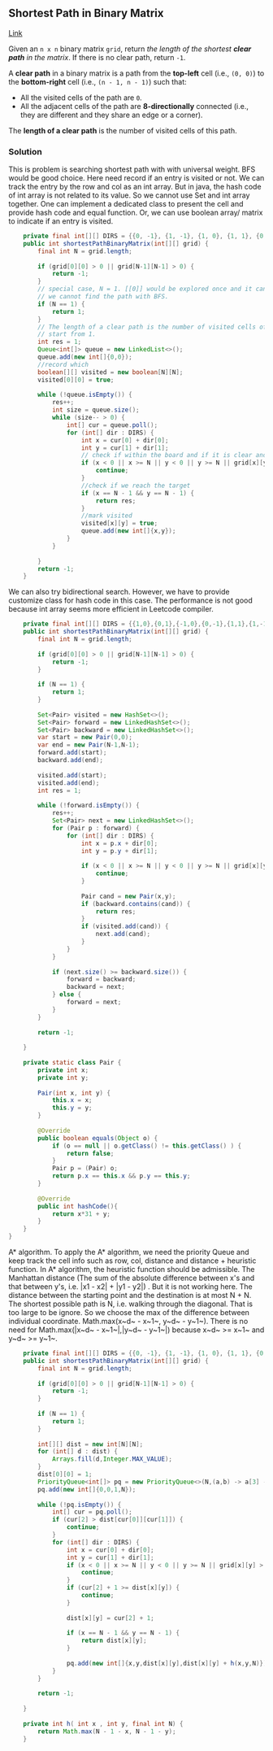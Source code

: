 ## Shortest Path in Binary Matrix

[Link](https://leetcode.com/problems/shortest-path-in-binary-matrix/)

Given an `n x n` binary matrix `grid`, return *the length of the shortest **clear path** in the matrix*. If there is no clear path, return `-1`.

A **clear path** in a binary matrix is a path from the **top-left** cell (i.e., `(0, 0)`) to the **bottom-right** cell (i.e., `(n - 1, n - 1)`) such that:

- All the visited cells of the path are `0`.
- All the adjacent cells of the path are **8-directionally** connected (i.e., they are different and they share an edge or a corner).

The **length of a clear path** is the number of visited cells of this path.

### Solution

This is problem is searching shortest path with with universal weight. BFS would be good choice. Here need record if an entry is visited or not. We can track the entry by the row and col as an int array. But in java, the hash code of int array is not related to its value. So we cannot use Set and int array together. One can implement a dedicated class to present the cell and provide hash code and equal function. Or, we can use boolean array/ matrix to indicate if an entry is visited.

```java
    private final int[][] DIRS = {{0, -1}, {1, -1}, {1, 0}, {1, 1}, {0, 1}, {-1, 1}, {-1, 0}, {-1, -1}};
    public int shortestPathBinaryMatrix(int[][] grid) {
        final int N = grid.length;
        
        if (grid[0][0] > 0 || grid[N-1][N-1] > 0) {
            return -1;
        }
        // special case, N = 1. [[0]] would be explored once and it cannot be go to itself
        // we cannot find the path with BFS.
        if (N == 1) {
            return 1;
        }
        // The length of a clear path is the number of visited cells of this path.
        // start from 1.
        int res = 1;
        Queue<int[]> queue = new LinkedList<>();
        queue.add(new int[]{0,0});
        //record which 
        boolean[][] visited = new boolean[N][N];
        visited[0][0] = true;
        
        while (!queue.isEmpty()) {
            res++;
            int size = queue.size();
            while (size-- > 0) {
                int[] cur = queue.poll();
                for (int[] dir : DIRS) {
                    int x = cur[0] + dir[0];
                    int y = cur[1] + dir[1];
                    // check if within the board and if it is clear and if it is visited
                    if (x < 0 || x >= N || y < 0 || y >= N || grid[x][y] == 1 || visited[x][y]) {
                        continue;
                    }
                    //check if we reach the target
                    if (x == N - 1 && y == N - 1) {
                        return res;
                    }
                    //mark visited
                    visited[x][y] = true;
                    queue.add(new int[]{x,y});
                }
            }
            
        }
        return -1;
    }
```

We can also try bidirectional search. However, we have to provide customize class for hash code in this case. The performance is not good because int array seems more efficient in Leetcode compiler. 

```java
    private final int[][] DIRS = {{1,0},{0,1},{-1,0},{0,-1},{1,1},{1,-1},{-1,-1},{-1,1}};
    public int shortestPathBinaryMatrix(int[][] grid) {
        final int N = grid.length;
        
        if (grid[0][0] > 0 || grid[N-1][N-1] > 0) {
            return -1;
        }
        
        if (N == 1) {
            return 1;
        }
        
        Set<Pair> visited = new HashSet<>();
        Set<Pair> forward = new LinkedHashSet<>();
        Set<Pair> backward = new LinkedHashSet<>();
        var start = new Pair(0,0);
        var end = new Pair(N-1,N-1);
        forward.add(start);
        backward.add(end);
        
        visited.add(start);
        visited.add(end);
        int res = 1;
        
        while (!forward.isEmpty()) {
            res++;
            Set<Pair> next = new LinkedHashSet<>();
            for (Pair p : forward) {
                for (int[] dir : DIRS) {
                    int x = p.x + dir[0];
                    int y = p.y + dir[1];
                    
                    if (x < 0 || x >= N || y < 0 || y >= N || grid[x][y] > 0) {
                        continue;
                    }
                    
                    Pair cand = new Pair(x,y);
                    if (backward.contains(cand)) {
                        return res;
                    }
                    if (visited.add(cand)) {
                        next.add(cand);
                    }
                }
            }
            
            if (next.size() >= backward.size()) {
                forward = backward;
                backward = next;
            } else {
                forward = next;
            }
        }
        
        return -1;
        
    }
    
    private static class Pair {
        private int x;
        private int y;
        
        Pair(int x, int y) {
            this.x = x;
            this.y = y;
        }
        
        @Override
        public boolean equals(Object o) {
            if (o == null || o.getClass() != this.getClass() ) {
                return false;
            }
            Pair p = (Pair) o;
            return p.x == this.x && p.y == this.y;
        }
        
        @Override
        public int hashCode(){
            return x*31 + y;
        }
    }
}
```

A* algorithm. To apply the A* algorithm, we need the priority Queue and keep track the cell info such as row, col, distance and distance + heuristic function. In A* algorithm, the heuristic function should be admissible. The Manhattan distance (The sum of the absolute difference between x's and that between y's, i.e. |x1 - x2| + |y1 - y2|) . But it is not working here.  The distance between the starting point and the destination is at most N + N. The shortest possible path is N, i.e. walking through the diagonal. That is too large to be ignore. So we choose the max of the difference between individual coordinate. Math.max(x~d~ - x~1~, y~d~ - y~1~). There is no need for Math.max(|x~d~ - x~1~|,|y~d~ - y~1~|) because x~d~ >= x~1~ and y~d~ >= y~1~.

```java
    private final int[][] DIRS = {{0, -1}, {1, -1}, {1, 0}, {1, 1}, {0, 1}, {-1, 1}, {-1, 0}, {-1, -1}};
    public int shortestPathBinaryMatrix(int[][] grid) {
        final int N = grid.length;
        
        if (grid[0][0] > 0 || grid[N-1][N-1] > 0) {
            return -1;
        }
        
        if (N == 1) {
            return 1;
        }
        
        int[][] dist = new int[N][N];
        for (int[] d : dist) {
            Arrays.fill(d,Integer.MAX_VALUE);
        }
        dist[0][0] = 1;
        PriorityQueue<int[]> pq = new PriorityQueue<>(N,(a,b) -> a[3] - b[3]);
        pq.add(new int[]{0,0,1,N});
       
        while (!pq.isEmpty()) {
            int[] cur = pq.poll();
            if (cur[2] > dist[cur[0]][cur[1]]) {
                continue;
            }
            for (int[] dir : DIRS) {
                int x = cur[0] + dir[0];
                int y = cur[1] + dir[1];
                if (x < 0 || x >= N || y < 0 || y >= N || grid[x][y] > 0) {
                    continue;
                }
                if (cur[2] + 1 >= dist[x][y]) {
                    continue;
                }
                
                dist[x][y] = cur[2] + 1;
                
                if (x == N - 1 && y == N - 1) {
                    return dist[x][y];
                }
                
                pq.add(new int[]{x,y,dist[x][y],dist[x][y] + h(x,y,N)});
            }
        }
        
        return -1;
        
    }
    
    private int h( int x , int y, final int N) {
        return Math.max(N - 1 - x, N - 1 - y);
    }
```

